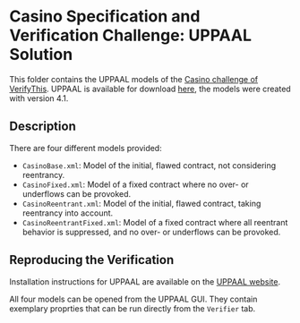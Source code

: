 # Casino Specification and Verification Challenge: UPPAAL Solution

This folder contains the UPPAAL models of the [Casino challenge of VerifyThis](https://verifythis.github.io/casino/). UPPAAL is available for download [here](https://uppaal.org/downloads/), the models were created with version 4.1.

## Description

There are four different models provided:

- `CasinoBase.xml`: Model of the initial, flawed contract, not considering reentrancy.
- `CasinoFixed.xml`: Model of a fixed contract where no over- or underflows can be provoked.
- `CasinoReentrant.xml`: Model of the initial, flawed contract, taking reentrancy into account.
- `CasinoReentrantFixed.xml`: Model of a fixed contract where all reentrant behavior is suppressed, and no over- or underflows can be provoked.

## Reproducing the Verification

Installation instructions for UPPAAL are available on the [UPPAAL website](https://uppaal.org/downloads/).

All four models can be opened from the UPPAAL GUI. They contain exemplary proprties that can be run directly from the `Verifier` tab.
